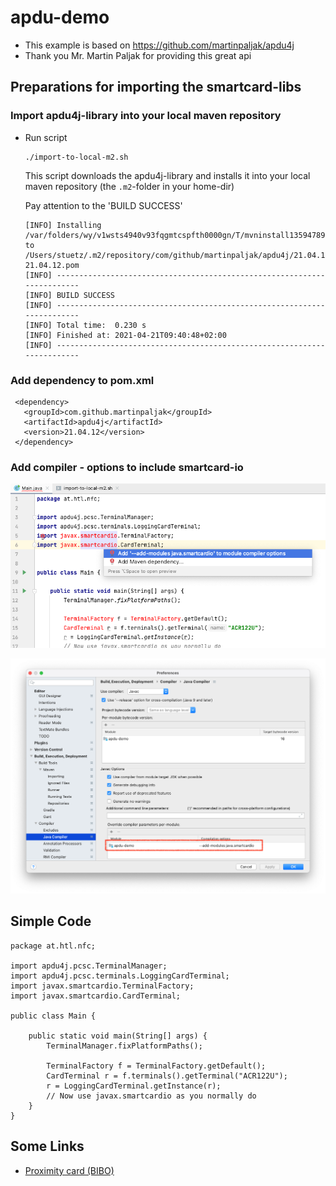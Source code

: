 # apdu-demo

- This example is based on https://github.com/martinpaljak/apdu4j
- Thank you Mr. Martin Paljak for providing this great api

## Preparations for importing the smartcard-libs

### Import apdu4j-library into your local maven repository

- Run script 
  ```
  ./import-to-local-m2.sh
  ```
  
  This script downloads the apdu4j-library and installs it into your local maven repository
  (the `.m2`-folder in your home-dir)
  
  Pay attention to the 'BUILD SUCCESS'

  ```
  [INFO] Installing /var/folders/wy/v1wsts4940v93fqgmtcspfth0000gn/T/mvninstall13594789157748152326.pom to /Users/stuetz/.m2/repository/com/github/martinpaljak/apdu4j/21.04.12/apdu4j-21.04.12.pom
  [INFO] ------------------------------------------------------------------------
  [INFO] BUILD SUCCESS
  [INFO] ------------------------------------------------------------------------
  [INFO] Total time:  0.230 s
  [INFO] Finished at: 2021-04-21T09:40:48+02:00
  [INFO] ------------------------------------------------------------------------
  ```

### Add dependency to pom.xml

  ```
   <dependency>
     <groupId>com.github.martinpaljak</groupId>
     <artifactId>apdu4j</artifactId>
     <version>21.04.12</version>
   </dependency>

  ```

### Add compiler - options to include smartcard-io 

![](images/add-to-compiler-options.png)

![](images/smartcardio-compiler-options.png)

## Simple Code

```
package at.htl.nfc;

import apdu4j.pcsc.TerminalManager;
import apdu4j.pcsc.terminals.LoggingCardTerminal;
import javax.smartcardio.TerminalFactory;
import javax.smartcardio.CardTerminal;

public class Main {

    public static void main(String[] args) {
        TerminalManager.fixPlatformPaths();

        TerminalFactory f = TerminalFactory.getDefault();
        CardTerminal r = f.terminals().getTerminal("ACR122U");
        r = LoggingCardTerminal.getInstance(r);
        // Now use javax.smartcardio as you normally do
    }
}
```

## Some Links

- [Proximity card (BIBO)](https://www.ssatp.org/sites/ssatp/files/publications/Toolkits/Fares%20Toolkit%20content/fare-collection-technologies/smart-cards/proximity-card-(bibo).html)

